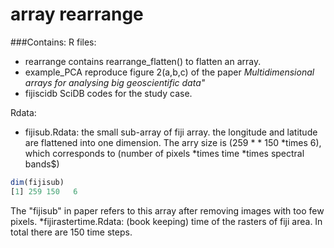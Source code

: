 # array rearrange

###Contains:
R files:
* rearrange  contains rearrange_flatten() to  flatten an array. 
* example_PCA  reproduce figure 2(a,b,c) of the paper _Multidimensional arrays for analysing big geoscientific data"_
* fijiscidb  SciDB codes for the study case.

Rdata:
* fijisub.Rdata: the small sub-array of fiji array. the longitude and latitude are flattened into one dimension. The arry size is (259 * * 150 *times 6), which corresponds to (number of pixels *times time *times spectral bands$)
```r
dim(fijisub)
[1] 259 150   6
```
The "fijisub" in paper refers to this array after removing images with too few pixels. 
*fijirastertime.Rdata: (book keeping) time of the rasters of fiji area. In total there are 150 time steps. 
  
